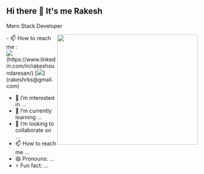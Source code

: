 ## Hi there 👋 It's me Rakesh

Mern Stack Developer

<img align="right" width="370" height="290" src="https://i.pinimg.com/originals/47/f0/34/47f0342cec72b800463bf003eac1257e.gif">
- 📫 How to reach me :
<br /> <img src="https://img.shields.io/badge/LinkedIn-0077B5?style=for-the-badge&logo=linkedin&logoColor=white" />(https://www.linkedin.com/in/rakeshsundaresan/)
[<img src="https://img.shields.io/badge/Gmail-D14836?style=for-the-badge&logo=gmail&logoColor=white" />](rakeshrks@gmail.com)

- 👀 I’m interested in ...
- 🌱 I’m currently learning ...
- 💞️ I’m looking to collaborate on ...
- 📫 How to reach me ...
- 😄 Pronouns: ...
- ⚡ Fun fact: ...

<!---
R4kesh/R4kesh is a ✨ special ✨ repository because its `README.md` (this file) appears on your GitHub profile.
You can click the Preview link to take a look at your changes.
--->
